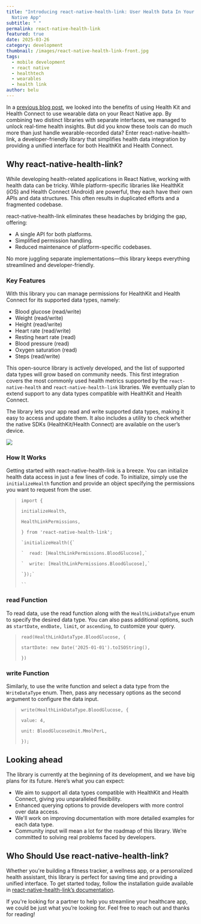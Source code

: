 ```yaml
---
title: "Introducing react-native-health-link: User Health Data In Your React
  Native App"
subtitle: " "
permalink: react-native-health-link
featured: true
date: 2025-03-26
category: development
thumbnail: /images/react-native-health-link-front.jpg
tags:
  - mobile development
  - react native
  - healthtech
  - wearables
  - health link
author: belu
---
```

In a [previous blog post](https://blog.xmartlabs.com/blog/wereables-react-native-integration/), we looked into the benefits of using Health Kit and Health Connect to use wearable data on your React Native app. By combining two distinct libraries with separate interfaces, we managed to unlock real-time health insights. But did you know these tools can do much more than just handle wearable-recorded data? Enter react-native-health-link, a developer-friendly library that simplifies health data integration by providing a unified interface for both HealthKit and Health Connect.

## Why react-native-health-link?

While developing health-related applications in React Native, working with health data can be tricky. While platform-specific libraries like HealthKit (iOS) and Health Connect (Android) are powerful, they each have their own APIs and data structures. This often results in duplicated efforts and a fragmented codebase.

react-native-health-link eliminates these headaches by bridging the gap, offering:

* A single API for both platforms.
* Simplified permission handling.
* Reduced maintenance of platform-specific codebases.

No more juggling separate implementations—this library keeps everything streamlined and developer-friendly.

### Key Features

With this library you can manage permissions for HealthKit and Health Connect for its supported data types, namely:

* Blood glucose (read/write)
* Weight (read/write)
* Height (read/write)
* Heart rate (read/write)
* Resting heart rate (read)
* Blood pressure (read)
* Oxygen saturation (read)
* Steps (read/write)

This open-source library is actively developed, and the list of supported data types will grow based on community needs. This first integration covers the most commonly used health metrics supported by the `react-native-health` and `react-native-health-link` libraries. We eventually plan to extend support to any data types compatible with HealthKit and Health Connect.

The library lets your app read and write supported data types, making it easy to access and update them. It also includes a utility to check whether the native SDKs (HealthKit/Health Connect) are available on the user’s device.

![](/images/react-native-health-link1.png)

### How It Works

Getting started with react-native-health-link is a breeze. You can initialize health data access in just a few lines of code. To initialize, simply use the `initializeHealth` function and provide an object specifying the permissions you want to request from the user.

> `import {`
>
> `initializeHealth,`
>
> `HealthLinkPermissions,`
>
> `} from 'react-native-health-link';`
>
> ```
> `initializeHealth({`
>
> `  read: [HealthLinkPermissions.BloodGlucose],`
>
> `  write: [HealthLinkPermissions.BloodGlucose],`
>
> `});`
>
> ``
> ```

### read Function

To read data, use the read function along with the `HealthLinkDataType` enum to specify the desired data type. You can also pass additional options, such as `startDate`, `endDate,` `limit`, or `ascending`, to customize your query.

> `read(HealthLinkDataType.BloodGlucose, {`
>
> `startDate: new Date('2025-01-01').toISOString(),`
>
> `})`

### write Function

Similarly, to use the write function and select a data type from the `WriteDataType` enum. Then, pass any necessary options as the second argument to configure the data input.

> `write(HealthLinkDataType.BloodGlucose, {`
>
> `value: 4,`
>
> `unit: BloodGlucoseUnit.MmolPerL,`
>
> `});`

## Looking ahead

The library is currently at the beginning of its development, and we have big plans for its future. Here’s what you can expect: 

* We aim to support all data types compatible with HealthKit and Health Connect, giving you unparalleled flexibility.
* Enhanced querying options to provide developers with more control over data access.
* We'll work on improving documentation with more detailed examples for each data type.
* Community input will mean a lot for the roadmap of this library. We’re committed to solving real problems faced by developers.

## Who Should Use react-native-health-link?

Whether you're building a fitness tracker, a wellness app, or a personalized health assistant, this library is perfect for saving time and providing a unified interface. To get started today, follow the installation guide available in [react-native-health-link’s documentation](https://github.com/xmartlabs/react-native-health-link?tab=readme-ov-file).

If you're looking for a partner to help you streamline your healthcare app, we could be just what you’re looking for. Feel free to reach out and thanks for reading!